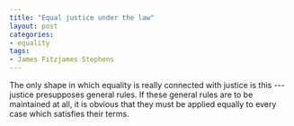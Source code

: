 ```yaml
---
title: "Equal justice under the law"
layout: post
categories:
- equality
tags:
- James Fitzjames Stephens
---
```


The only shape in which equality is really connected with justice is this --- justice presupposes general rules. If these general rules are to be maintained at all, it is obvious that they must be applied equally to every case which satisfies their terms.